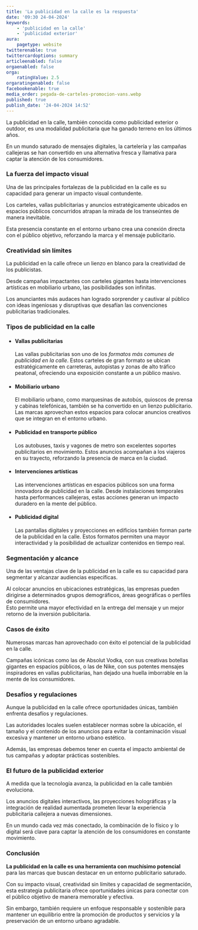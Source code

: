 ```yaml
---
title: 'La publicidad en la calle es la respuesta'
date: '09:30 24-04-2024'
keywords:
    - 'publicidad en la calle'
    - 'publicidad exterior'
aura:
    pagetype: website
twitterenable: true
twittercardoptions: summary
articleenabled: false
orgaenabled: false
orga:
    ratingValue: 2.5
orgaratingenabled: false
facebookenable: true
media_order: pegada-de-carteles-promocion-vans.webp
published: true
publish_date: '24-04-2024 14:52'
---
```


La publicidad en la calle, también conocida como publicidad exterior o outdoor, es una modalidad publicitaria que ha ganado terreno en los últimos años.

En un mundo saturado de mensajes digitales, la cartelería y las campañas callejeras se han convertido en una alternativa fresca y llamativa para captar la atención de los consumidores.

### La fuerza del impacto visual

Una de las principales fortalezas de la publicidad en la calle es su capacidad para generar un impacto visual contundente. 

Los carteles, vallas publicitarias y anuncios estratégicamente ubicados en espacios públicos concurridos atrapan la mirada de los transeúntes de manera inevitable. 

Esta presencia constante en el entorno urbano crea una conexión directa con el público objetivo, reforzando la marca y el mensaje publicitario.

### Creatividad sin límites

La publicidad en la calle ofrece un lienzo en blanco para la creatividad de los publicistas.

Desde campañas impactantes con carteles gigantes hasta intervenciones artísticas en mobiliario urbano, las posibilidades son infinitas. 

Los anunciantes más audaces han logrado sorprender y cautivar al público con ideas ingeniosas y disruptivas que desafían las convenciones publicitarias tradicionales.

### Tipos de publicidad en la calle

- #### Vallas publicitarias
  Las vallas publicitarias son uno de los *formatos más comunes de publicidad en la calle*. Estos carteles de gran formato se ubican estratégicamente en carreteras, autopistas y zonas de alto tráfico peatonal, ofreciendo una exposición constante a un público masivo.

- #### Mobiliario urbano
  El mobiliario urbano, como marquesinas de autobús, quioscos de prensa y cabinas telefónicas, también se ha convertido en un lienzo publicitario. Las marcas aprovechan estos espacios para colocar anuncios creativos que se integran en el entorno urbano.

- #### Publicidad en transporte público
  Los autobuses, taxis y vagones de metro son excelentes soportes publicitarios en movimiento. Estos anuncios acompañan a los viajeros en su trayecto, reforzando la presencia de marca en la ciudad.

- #### Intervenciones artísticas
  Las intervenciones artísticas en espacios públicos son una forma innovadora de publicidad en la calle. Desde instalaciones temporales hasta performances callejeras, estas acciones generan un impacto duradero en la mente del público.

- #### Publicidad digital
  Las pantallas digitales y proyecciones en edificios también forman parte de la publicidad en la calle. Estos formatos permiten una mayor interactividad y la posibilidad de actualizar contenidos en tiempo real.

### Segmentación y alcance

Una de las ventajas clave de la publicidad en la calle es su capacidad para segmentar y alcanzar audiencias específicas. 

Al colocar anuncios en ubicaciones estratégicas, las empresas pueden dirigirse a determinados grupos demográficos, áreas geográficas o perfiles de consumidores.  
Esto permite una mayor efectividad en la entrega del mensaje y un mejor retorno de la inversión publicitaria.

### Casos de éxito

Numerosas marcas han aprovechado con éxito el potencial de la publicidad en la calle. 

Campañas icónicas como las de Absolut Vodka, con sus creativas botellas gigantes en espacios públicos, o las de Nike, con sus potentes mensajes inspiradores en vallas publicitarias, han dejado una huella imborrable en la mente de los consumidores.

### Desafíos y regulaciones

Aunque la publicidad en la calle ofrece oportunidades únicas, también enfrenta desafíos y regulaciones.

Las autoridades locales suelen establecer normas sobre la ubicación, el tamaño y el contenido de los anuncios para evitar la contaminación visual excesiva y mantener un entorno urbano estético. 

Además, las empresas debemos tener en cuenta el impacto ambiental de tus campañas y adoptar prácticas sostenibles.

### El futuro de la publicidad exterior

A medida que la tecnología avanza, la publicidad en la calle también evoluciona. 

Los anuncios digitales interactivos, las proyecciones holográficas y la integración de realidad aumentada prometen llevar la experiencia publicitaria callejera a nuevas dimensiones.

En un mundo cada vez más conectado, la combinación de lo físico y lo digital será clave para captar la atención de los consumidores en constante movimiento.

### Conclusión

**La publicidad en la calle es una herramienta con muchísimo potencial** para las marcas que buscan destacar en un entorno publicitario saturado.

Con su impacto visual, creatividad sin límites y capacidad de segmentación, esta estrategia publicitaria ofrece oportunidades únicas para conectar con el público objetivo de manera memorable y efectiva.

Sin embargo, también requiere un enfoque responsable y sostenible para mantener un equilibrio entre la promoción de productos y servicios y la preservación de un entorno urbano agradable.